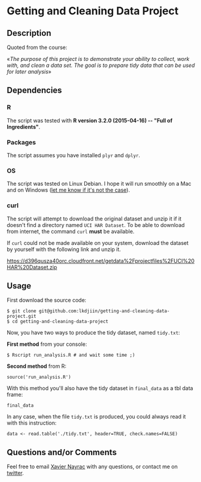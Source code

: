 Getting and Cleaning Data Project
=================================

## Description

Quoted from the course:

«*The purpose of this project is to demonstrate your ability to collect, work
with, and clean a data set. The goal is to prepare tidy data that can be used
for later analysis*»

## Dependencies

### R

The script was tested with **R version 3.2.0 (2015-04-16) -- "Full of Ingredients"**.

### Packages

The script assumes you have installed `plyr` and `dplyr`.

### OS

The script was tested on Linux Debian. I hope it will run smoothly on a Mac and
on Windows ([let me know if it's not the case](https://github.com/lkdjiin/getting-and-cleaning-data-project/issues)).

### curl

The script will attempt to download the original dataset and unzip it if it
doesn't find a directory named `UCI HAR Dataset`. To be able to download from
internet, the command `curl` **must** be available.

If `curl` could not be made available on your system, download the dataset by
yourself with the following link and unzip it.

https://d396qusza40orc.cloudfront.net/getdata%2Fprojectfiles%2FUCI%20HAR%20Dataset.zip

## Usage

First download the source code:

    $ git clone git@github.com:lkdjiin/getting-and-cleaning-data-project.git
    $ cd getting-and-cleaning-data-project

Now, you have two ways to produce the tidy dataset, named `tidy.txt`:

**First method** from your console:

    $ Rscript run_analysis.R # and wait some time ;)

**Second method** from R:

    source('run_analysis.R')

With this method you'll also have the tidy dataset in `final_data` as a tbl data
frame:

    final_data

In any case, when the file `tidy.txt` is produced, you could always read it
with this instruction:

    data <- read.table('./tidy.txt', header=TRUE, check.names=FALSE)

## Questions and/or Comments

Feel free to email [Xavier Nayrac](mailto:xavier.nayrac@gmail.com)
with any questions, or contact me on [twitter](https://twitter.com/lkdjiin).
